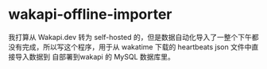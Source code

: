 # wakapi-offline-importer

我打算从 Wakapi.dev 转为 self-hosted 的，但是数据自动化导入了一整个下午都没有完成，所以写这个程序，用于从 wakatime 下载的 heartbeats json 文件中直接导入数据到 自部署到wakapi 的 MySQL 数据库里。

